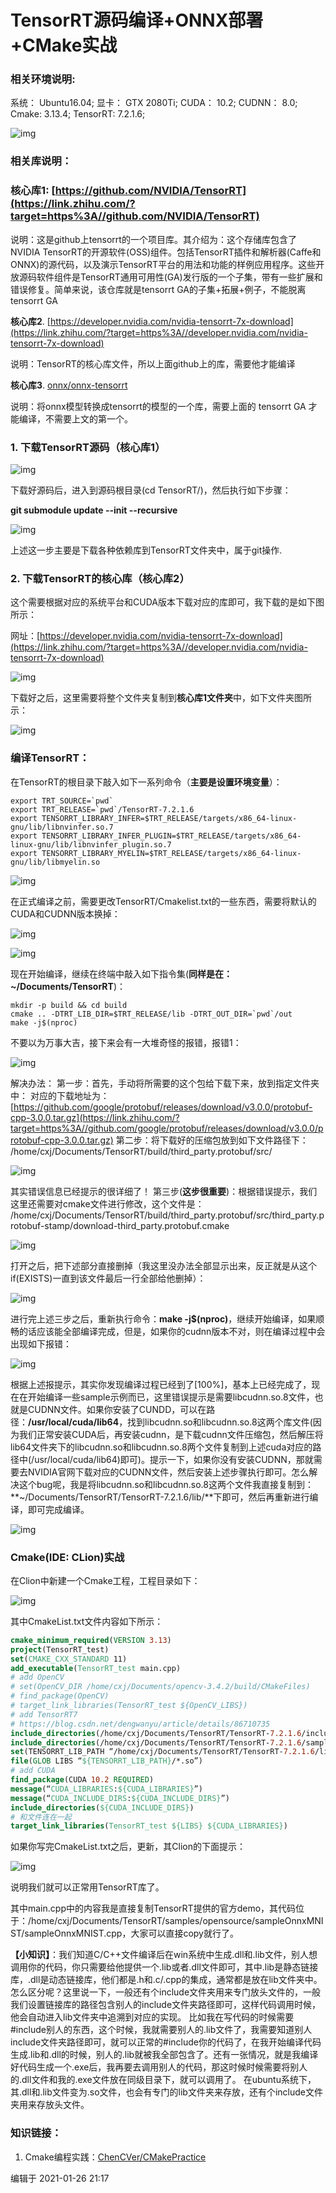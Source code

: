 # TensorRT源码编译+ONNX部署+CMake实战

### 相关环境说明:

系统： Ubuntu16.04;
显卡： GTX 2080Ti;
CUDA： 10.2;
CUDNN： 8.0;
Cmake: 3.13.4;
TensorRT: 7.2.1.6;

![img](./assets/v2-1a17de9a91e59087d46060e463ce6069_1440w.webp)

### 相关库说明：

### **核心库1:** [https://github.com/NVIDIA/TensorRT](https://link.zhihu.com/?target=https%3A//github.com/NVIDIA/TensorRT)

说明：这是github上tensorrt的一个项目库。其介绍为：这个存储库包含了NVIDIA TensorRT的开源软件(OSS)组件。包括TensorRT插件和解析器(Caffe和ONNX)的源代码，以及演示TensorRT平台的用法和功能的样例应用程序。这些开放源码软件组件是TensorRT通用可用性(GA)发行版的一个子集，带有一些扩展和错误修复。简单来说，该仓库就是tensorrt GA的子集+拓展+例子，不能脱离 tensorrt GA

**核心库2**. [https://developer.nvidia.com/nvidia-tensorrt-7x-download](https://link.zhihu.com/?target=https%3A//developer.nvidia.com/nvidia-tensorrt-7x-download)

说明：TensorRT的核心库文件，所以上面github上的库，需要他才能编译

**核心库3**. [onnx/onnx-tensorrt](https://link.zhihu.com/?target=https%3A//github.com/onnx/onnx-tensorrt)

说明：将onnx模型转换成tensorrt的模型的一个库，需要上面的 tensorrt GA 才能编译，不需要上文的第一个。

### 1. 下载TensorRT源码（核心库1）

![img](./assets/v2-069c82e6a347c0fde0a81bb8dc233702_1440w.webp)

下载好源码后，进入到源码根目录(cd TensorRT/)，然后执行如下步骤：

**git submodule update --init --recursive**

![img](./assets/v2-d5870ad744805b7860e7853be7ceb173_1440w.webp)

上述这一步主要是下载各种依赖库到TensorRT文件夹中，属于git操作.

### 2. 下载TensorRT的核心库（核心库2）

这个需要根据对应的系统平台和CUDA版本下载对应的库即可，我下载的是如下图所示：

网址：[https://developer.nvidia.com/nvidia-tensorrt-7x-download](https://link.zhihu.com/?target=https%3A//developer.nvidia.com/nvidia-tensorrt-7x-download)

![img](./assets/v2-fe6b893ddad9a47da1cab3dfdab92749_1440w.webp)

下载好之后，这里需要将整个文件夹复制到**核心库1文件夹**中，如下文件夹图所示：

![img](./assets/v2-7e3b2c8b2b0348cc5bda27c4b5e56773_1440w.webp)

### 编译TensorRT：

在TensorRT的根目录下敲入如下一系列命令（**主要是设置环境变量**）：

```text
export TRT_SOURCE=`pwd`
export TRT_RELEASE=`pwd`/TensorRT-7.2.1.6
export TENSORRT_LIBRARY_INFER=$TRT_RELEASE/targets/x86_64-linux-gnu/lib/libnvinfer.so.7
export TENSORRT_LIBRARY_INFER_PLUGIN=$TRT_RELEASE/targets/x86_64-linux-gnu/lib/libnvinfer_plugin.so.7
export TENSORRT_LIBRARY_MYELIN=$TRT_RELEASE/targets/x86_64-linux-gnu/lib/libmyelin.so
```

![img](./assets/v2-64ca3a3ad638678a7554ab8159b2b7bc_1440w.webp)

在正式编译之前，需要更改TensorRT/Cmakelist.txt的一些东西，需要将默认的CUDA和CUDNN版本换掉：

![img](./assets/v2-a5fd80583bc717503602a726f286e63b_1440w.webp)

![img](./assets/v2-54fd8dbc9da61b55b392fd3e63209c11_1440w.webp)

现在开始编译，继续在终端中敲入如下指令集(**同样是在：~/Documents/TensorRT**)：

```text
mkdir -p build && cd build
cmake .. -DTRT_LIB_DIR=$TRT_RELEASE/lib -DTRT_OUT_DIR=`pwd`/out
make -j$(nproc)
```

不要以为万事大吉，接下来会有一大堆奇怪的报错，报错1：

![img](./assets/v2-81de9182bff091dff38dc6bc796bb46b_1440w.webp)

解决办法：
第一步：首先，手动将所需要的这个包给下载下来，放到指定文件夹中：
对应的下载地址为：[https://github.com/google/protobuf/releases/download/v3.0.0/protobuf-cpp-3.0.0.tar.gz](https://link.zhihu.com/?target=https%3A//github.com/google/protobuf/releases/download/v3.0.0/protobuf-cpp-3.0.0.tar.gz)
第二步：将下载好的压缩包放到如下文件路径下：
/home/cxj/Documents/TensorRT/build/third_party.protobuf/src/

![img](./assets/v2-c75ba75b3b27e50710598cd59db7c6dd_1440w.webp)

其实错误信息已经提示的很详细了！
第三步(**这步很重要**)：根据错误提示，我们这里还需要对cmake文件进行修改，这个文件是：
/home/cxj/Documents/TensorRT/build/third_party.protobuf/src/third_party.protobuf-stamp/download-third_party.protobuf.cmake

![img](./assets/v2-5ae8114c61bbc830c36fde26f75d36f3_1440w.webp)

打开之后，把下述部分直接删掉（我这里没办法全部显示出来，反正就是从这个if(EXISTS)一直到该文件最后一行全部给他删掉）：

![img](./assets/v2-f2c69a879b4448d49f5c7d0a3f307b75_1440w.webp)

进行完上述三步之后，重新执行命令：**make -j$(nproc)**，继续开始编译，如果顺畅的话应该能全部编译完成，但是，如果你的cudnn版本不对，则在编译过程中会出现如下报错：

![img](./assets/v2-efc08103661f46cad28afe58f3ee08e0_1440w.png)

根据上述报提示，其实你发现编译过程已经到了[100%]，基本上已经完成了，现在在开始编译一些sample示例而已，这里错误提示是需要libcudnn.so.8文件，也就是CUDNN文件。如果你安装了CUNDD，可以在路径：**/usr/local/cuda/lib64**，找到libcudnn.so和libcudnn.so.8这两个库文件(因为我们正常安装CUDA后，再安装cudnn，是下载cudnn文件压缩包，然后解压将lib64文件夹下的libcudnn.so和libcudnn.so.8两个文件复制到上述cuda对应的路径中(/usr/local/cuda/lib64)即可)。提示一下，如果你没有安装CUDNN，那就需要去NVIDIA官网下载对应的CUDNN文件，然后安装上述步骤执行即可。怎么解决这个bug呢，我是将libcudnn.so和libcudnn.so.8这两个文件我直接复制到：**~/Documents/TensorRT/TensorRT-7.2.1.6/lib/**下即可，然后再重新进行编译，即可完成编译。

![img](./assets/v2-cc10546a84e869a1eb3d30b50fb6fc17_1440w.webp)

### Cmake(IDE: CLion)实战

在Clion中新建一个Cmake工程，工程目录如下：

![img](./assets/v2-0c7ff138c9683780c3591e8e3689ce6e_1440w.webp)

其中CmakeList.txt文件内容如下所示：

```cmake
cmake_minimum_required(VERSION 3.13)
project(TensorRT_test)
set(CMAKE_CXX_STANDARD 11)
add_executable(TensorRT_test main.cpp)
# add OpenCV
# set(OpenCV_DIR /home/cxj/Documents/opencv-3.4.2/build/CMakeFiles)
# find_package(OpenCV)
# target_link_libraries(TensorRT_test ${OpenCV_LIBS})
# add TensorRT7
# https://blog.csdn.net/dengwanyu/article/details/86710735
include_directories(/home/cxj/Documents/TensorRT/TensorRT-7.2.1.6/include)
include_directories(/home/cxj/Documents/TensorRT/TensorRT-7.2.1.6/samples/common)
set(TENSORRT_LIB_PATH “/home/cxj/Documents/TensorRT/TensorRT-7.2.1.6/lib”)
file(GLOB LIBS “${TENSORRT_LIB_PATH}/*.so”)
# add CUDA
find_package(CUDA 10.2 REQUIRED)
message(“CUDA_LIBRARIES:${CUDA_LIBRARIES}”)
message(“CUDA_INCLUDE_DIRS:${CUDA_INCLUDE_DIRS}”)
include_directories(${CUDA_INCLUDE_DIRS})
# 和文件连在一起
target_link_libraries(TensorRT_test ${LIBS} ${CUDA_LIBRARIES})
```

如果你写完CmakeList.txt之后，更新，其Clion的下面提示：

![img](./assets/v2-7aa45fd909eb59b4d8d5a94dcd1fc180_1440w.webp)

说明我们就可以正常用TensorRT库了。

其中main.cpp中的内容我是直接复制TensorRT提供的官方demo，其代码位于：/home/cxj/Documents/TensorRT/samples/opensource/sampleOnnxMNIST/sampleOnnxMNIST.cpp，大家可以直接copy就行了。

**【小知识】**：我们知道C/C++文件编译后在win系统中生成.dll和.lib文件，别人想调用你的代码，你只需要给他提供一个.lib或者.dll文件即可，其中.lib是静态链接库，.dll是动态链接库，他们都是.h和.c/.cpp的集成，通常都是放在lib文件夹中。怎么区分呢？这里说一下，一般还有个include文件夹用来专门放头文件的，一般我们设置链接库的路径包含别人的include文件夹路径即可，这样代码调用时候，他会自动进入lib文件夹中追溯到对应的实现。
比如我在写代码的时候需要#include别人的东西，这个时候，我就需要别人的.lib文件了，我需要知道别人include文件夹路径即可，就可以正常的#include你的代码了，在我开始编译代码生成.lib和.dll的时候，别人的.lib就被我全部包含了。还有一张情况，就是我编译好代码生成一个.exe后，我再要去调用别人的代码，那这时候时候需要将别人的.dll文件和我的.exe文件放在同级目录下，就可以调用了。
在ubuntu系统下，其.dll和.lib文件变为.so文件，也会有专门的lib文件夹来存放，还有个include文件夹用来存放头文件。

### 知识链接：

1. Cmake编程实践：[ChenCVer/CMakePractice](https://link.zhihu.com/?target=https%3A//github.com/ChenCVer/CMakePractice)



编辑于 2021-01-26 21:17